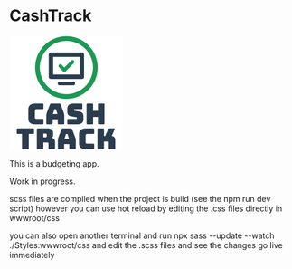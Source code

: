 # CashTrack
![CashTrack](src/wwwroot/images/cash-track.png)

This is a budgeting app.

Work in progress.

scss files are compiled when the project is build (see the npm run dev script) however you can use hot reload by editing the .css files directly in wwwroot/css

you can also open another terminal and run npx sass --update --watch ./Styles:wwwroot/css and edit the .scss files and see the changes go live immediately